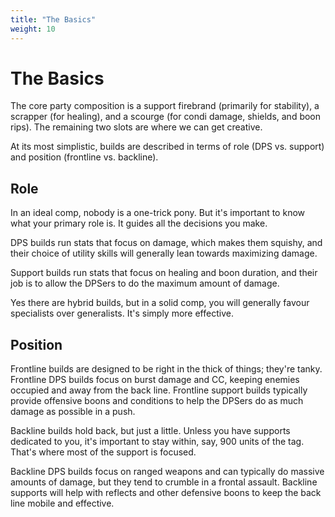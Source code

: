 ```yaml
---
title: "The Basics"
weight: 10
---
```


# The Basics

The core party composition is a support firebrand (primarily for stability), a scrapper (for healing), and a scourge (for condi damage, shields, and boon rips). The remaining two slots are where we can get creative.

At its most simplistic, builds are described in terms of role (DPS vs. support) and position (frontline vs. backline).

## Role

In an ideal comp, nobody is a one-trick pony. But it's important to know what your primary role is. It guides all the decisions you make.

DPS builds run stats that focus on damage, which makes them squishy, and their choice of utility skills will generally lean towards maximizing damage.

Support builds run stats that focus on healing and boon duration, and their job is to allow the DPSers to do the maximum amount of damage.

Yes there are hybrid builds, but in a solid comp, you will generally favour specialists over generalists. It's simply more effective.

## Position

Frontline builds are designed to be right in the thick of things; they're tanky. Frontline DPS builds focus on burst damage and CC, keeping enemies occupied and away from the back line. Frontline support builds typically provide offensive boons and conditions to help the DPSers do as much damage as possible in a push.

Backline builds hold back, but just a little. Unless you have supports dedicated to you, it's important to stay within, say, 900 units of the tag. That's where most of the support is focused.

Backline DPS builds focus on ranged weapons and can typically do massive amounts of damage, but they tend to crumble in a frontal assault. Backline supports will help with reflects and other defensive boons to keep the back line mobile and effective.
